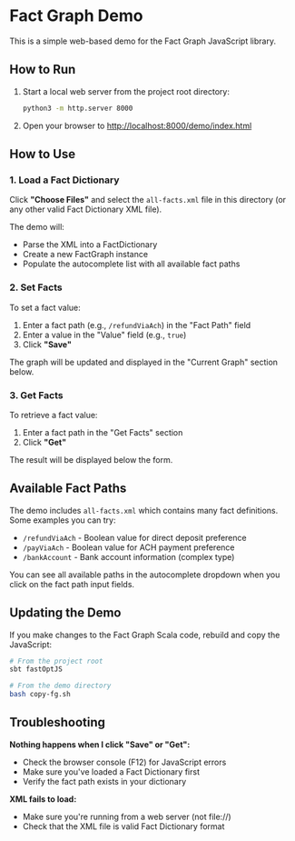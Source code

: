 # Fact Graph Demo

This is a simple web-based demo for the Fact Graph JavaScript library.

## How to Run

1. Start a local web server from the project root directory:
   ```bash
   python3 -m http.server 8000
   ```

2. Open your browser to [http://localhost:8000/demo/index.html](http://localhost:8000/demo/index.html)

## How to Use

### 1. Load a Fact Dictionary

Click **"Choose Files"** and select the `all-facts.xml` file in this directory (or any other valid Fact Dictionary XML file).

The demo will:
- Parse the XML into a FactDictionary
- Create a new FactGraph instance
- Populate the autocomplete list with all available fact paths

### 2. Set Facts

To set a fact value:
1. Enter a fact path (e.g., `/refundViaAch`) in the "Fact Path" field
2. Enter a value in the "Value" field (e.g., `true`)
3. Click **"Save"**

The graph will be updated and displayed in the "Current Graph" section below.

### 3. Get Facts

To retrieve a fact value:
1. Enter a fact path in the "Get Facts" section
2. Click **"Get"**

The result will be displayed below the form.

## Available Fact Paths

The demo includes `all-facts.xml` which contains many fact definitions. Some examples you can try:

- `/refundViaAch` - Boolean value for direct deposit preference
- `/payViaAch` - Boolean value for ACH payment preference
- `/bankAccount` - Bank account information (complex type)

You can see all available paths in the autocomplete dropdown when you click on the fact path input fields.

## Updating the Demo

If you make changes to the Fact Graph Scala code, rebuild and copy the JavaScript:

```bash
# From the project root
sbt fastOptJS

# From the demo directory
bash copy-fg.sh
```

## Troubleshooting

**Nothing happens when I click "Save" or "Get":**
- Check the browser console (F12) for JavaScript errors
- Make sure you've loaded a Fact Dictionary first
- Verify the fact path exists in your dictionary

**XML fails to load:**
- Make sure you're running from a web server (not file://)
- Check that the XML file is valid Fact Dictionary format
